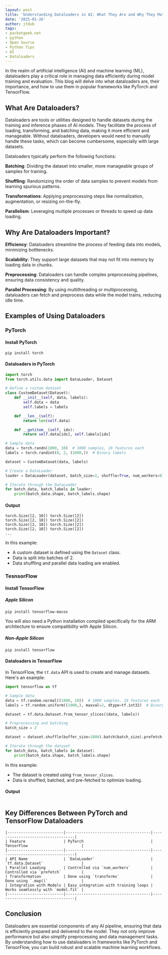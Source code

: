 ```yaml
---
layout: post
title: 'Understanding Dataloaders in AI: What They Are and Why They Matter'
date: '2025-01-26'
author: jtdub
tags:
- packetgeek.net
- python
- Open Source
- Python Tips
- AI
- Dataloaders
---
```

In the realm of artificial intelligence (AI) and machine learning (ML), dataloaders play a critical role in managing data efficiently during model training and evaluation. This blog will delve into what dataloaders are, their importance, and how to use them in popular frameworks like PyTorch and TensorFlow.

## What Are Dataloaders?

Dataloaders are tools or utilities designed to handle datasets during the training and inference phases of AI models. They facilitate the process of loading, transforming, and batching data, making it more efficient and manageable. Without dataloaders, developers would need to manually handle these tasks, which can become cumbersome, especially with large datasets.

Dataloaders typically perform the following functions:

**Batching**: Dividing the dataset into smaller, more manageable groups of samples for training.

**Shuffling**: Randomizing the order of data samples to prevent models from learning spurious patterns.

**Transformations**: Applying preprocessing steps like normalization, augmentation, or resizing on-the-fly.

**Parallelism**: Leveraging multiple processes or threads to speed up data loading.

## Why Are Dataloaders Important?

**Efficiency**: Dataloaders streamline the process of feeding data into models, minimizing bottlenecks.

**Scalability**: They support large datasets that may not fit into memory by loading data in chunks.

**Preprocessing**: Dataloaders can handle complex preprocessing pipelines, ensuring data consistency and quality.

**Parallel Processing**: By using multithreading or multiprocessing, dataloaders can fetch and preprocess data while the model trains, reducing idle time.

## Examples of Using Dataloaders

### PyTorch

#### Install PyTorch

```shell
pip install torch
```

#### Dataloaders in PyTorch

```python
import torch
from torch.utils.data import DataLoader, Dataset

# Define a custom dataset
class CustomDataset(Dataset):
    def __init__(self, data, labels):
        self.data = data
        self.labels = labels

    def __len__(self):
        return len(self.data)

    def __getitem__(self, idx):
        return self.data[idx], self.labels[idx]

# Sample data
data = torch.randn(1000, 10)  # 1000 samples, 10 features each
labels = torch.randint(0, 2, (1000,))  # Binary labels

dataset = CustomDataset(data, labels)

# Create a DataLoader
loader = DataLoader(dataset, batch_size=2, shuffle=True, num_workers=0)

# Iterate through the DataLoader
for batch_data, batch_labels in loader:
    print(batch_data.shape, batch_labels.shape)
```

#### Output

```shell
torch.Size([2, 10]) torch.Size([2])
torch.Size([2, 10]) torch.Size([2])
torch.Size([2, 10]) torch.Size([2])
torch.Size([2, 10]) torch.Size([2])
...
```

In this example:

* A custom dataset is defined using the `Dataset` class.
* Data is split into batches of 2.
* Data shuffling and parallel data loading are enabled.

### TesnsorFlow

#### Install TensorFlow

##### Apple Silicon

```shell
pip install tensorflow-macos
```

You will also need a Python installation compiled specifically for the ARM architecture to ensure compatibility with Apple Silicon.

##### Non-Apple Silicon

```shell
pip install tensorflow
```

#### Dataloaders in TensorFlow

In TensorFlow, the `tf.data` API is used to create and manage datasets. Here's an example:

```python
import tensorflow as tf

# Sample data
data = tf.random.normal((1000, 10))  # 1000 samples, 10 features each
labels = tf.random.uniform((1000,), maxval=2, dtype=tf.int32)  # Binary labels

dataset = tf.data.Dataset.from_tensor_slices((data, labels))

# Preprocessing and batching
batch_size = 2

dataset = dataset.shuffle(buffer_size=1000).batch(batch_size).prefetch(buffer_size=tf.data.AUTOTUNE)

# Iterate through the dataset
for batch_data, batch_labels in dataset:
    print(batch_data.shape, batch_labels.shape)
```

In this example:
* The dataset is created using `from_tensor_slices`.
* Data is shuffled, batched, and pre-fetched to optimize loading.

#### Output

```shell

```

## Key Differences Between PyTorch and TensorFlow Dataloaders

```
|-------------------------|--------------------------------------|-----------------------------------|
| Feature                 | PyTorch                              | TensorFlow                        |
|-------------------------|--------------------------------------|-----------------------------------| 
| API Name                | `DataLoader`                         | `tf.data.Dataset`                 |
| Parallel Loading        | Controlled via `num_workers`         | Controlled via `prefetch`         |
| Transformation          | Done using `transforms`              | Done using `.map()`               |
| Integration with Models | Easy integration with training loops | Works seamlessly with `model.fit` |
|-------------------------|--------------------------------------|-----------------------------------|
```

## Conclusion

Dataloaders are essential components of any AI pipeline, ensuring that data is efficiently prepared and delivered to the model. They not only improve performance but also simplify preprocessing and data management tasks. By understanding how to use dataloaders in frameworks like PyTorch and TensorFlow, you can build robust and scalable machine learning workflows.
